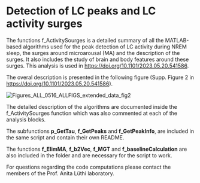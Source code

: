 # Detection of LC peaks and LC activity surges

The functions f_ActivitySourges is a detailed summary of all the MATLAB-based algorithms used for the peak detection of LC activity during NREM sleep, the surges around microarousal (MA) and the description of the surges. It also includes the study of brain and body features around these surges. This analysis is used in https://doi.org/10.1101/2023.05.20.541586.

The overal description is presented in the following figure (Supp. Figure 2 in https://doi.org/10.1101/2023.05.20.541586).

![Figures_ALL_0516_ALLFIGS_extended_data_fig2](https://github.com/user-attachments/assets/37e79c45-1665-4638-9839-ea9c8bb094f2)

The detailed description of the algorithms are documented inside the f_ActivitySourges function which was also commented at each of the analysis blocks.

The subfunctions **p_GetTau**, **f_GetPeaks** and **f_GetPeakInfo**, are included in the same script and contain their own README. 

The functions **f_ElimMA**, **f_b2Vec**, **f_MGT** and **f_baselineCalculation** are also included in the folder and are necessary for the script to work.

For questions regarding the code computations please contact the members of the Prof. Anita Lüthi laboratory.



